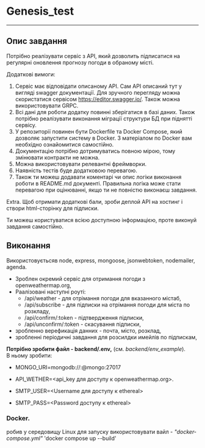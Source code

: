 # Genesis_test

---

## Опис завдання
Потрібно реалізувати сервіс з АРІ, який дозволить підписатися на регулярні оновлення прогнозу погоди в обраному місті.

Додаткові вимоги:
1. Сервіс має відповідати описаному АРІ. Сам АРІ описаний тут у вигляді swagger документації. Для зручного перегляду можна скористатися сервісом https://editor.swagger.io/. Також можна використовувати GRPC. 
2. Всі дані для роботи додатку повинні зберігатися в базі даних. Також потрібно реалізувати виконання міграції структури БД при піднятті сервісу. 
3. У репозиторії повинен бути Dockerfile та Docker Compose, який дозволяє запустити систему в Docker. З матеріалом по Docker вам необхідно ознайомитися самостійно.
4. Документацію потрібно дотримуватись повною мірою, тому змінювати контракти не можна. 
5. Можна використовувати релевантні фреймворки.
6. Наявність тестів буде додатковою перевагою.
7. Також ти можеш додавати коментарі чи опис логіки виконання роботи в README.md документі. Правильна логіка може стати перевагою при оцінюванні, якщо ти не повністю виконаєш завдання.

Extra. Щоб отримати додаткові бали, зроби деплой API на хостинг і створи html-сторінку для підписки.

Ти можеш користуватися всією доступною інформацією, проте виконуй завдання самостійно. 

## Виконання
Використовуєтьсяв node, express, mongoose, jsonwebtoken, nodemailer, agenda.<br>
- Зроблен окремий сервіс для отримання погоди з openweathermap.org,
- Раалізовані наступні роуті:
    - /api/weather - для отрімання погоди для вказанного містаб,
    - /api/subscribe - для підписки на отрімання погоди для міста по розкладу,
    - /api/confirm/:token - підтвердження підписки,
    - /api/unconfirm/:token - скасування підписки,
- зробленно верефикація данних - почта, місто, розклад,
- зробленні періодичні завдання для розсилдки имейлів по підпискам,



**Потрібно зробити файл - backend/.env,** (см. *backend/env_example*).<br>
В ньому зробити:
- MONGO_URI=mongodb://<user>:<password>@mongo:27017

- API_WETHER=<api_key для доступу к openweathermap.org>.

- SMTP_USER=<Username для доступу к ethereal>
- SMTP_PASS=<Password доступу к ethereal>


### **Docker.**
робив у середовищу Linux
для запуску використовувати вайл - *"docker-compose.yml"*
'docker compose up --build'


